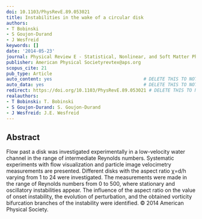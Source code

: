 ```yaml
---
doi: 10.1103/PhysRevE.89.053021
title: Instabilities in the wake of a circular disk
authors:
- T Bobinski
- S Goujon-Durand
- J Wesfreid
keywords: []
date: '2014-05-23'
journal: Physical Review E - Statistical, Nonlinear, and Soft Matter Physics
publisher: American Physical Societyrevtex@aps.org
scopus_cite: 21
pub_type: Article
auto_content: yes                                  # DELETE THIS TO NOT AUTO GENERATE CONTENT
auto_data: yes                                     # DELETE THIS TO NOT AUTO GENERATE METADATA
redirect: https://doi.org/10.1103/PhysRevE.89.053021 # DELETE THIS TO NOT REDIRECT
realauthors:
- T Bobinski: T. Bobinski
- S Goujon-Durand: S. Goujon-Durand
- J Wesfreid: J.E. Wesfreid
---
```



## Abstract
Flow past a disk was investigated experimentally in a low-velocity water channel in the range of intermediate Reynolds numbers. Systematic experiments with flow visualization and particle image velocimetry measurements are presented. Different disks with the aspect ratio χ=d/h varying from 1 to 24 were investigated. The measurements were made in the range of Reynolds numbers from 0 to 500, where stationary and oscillatory instabilities appear. The influence of the aspect ratio on the value of onset instability, the evolution of perturbation, and the obtained vorticity bifurcation branches of the instability were identified. © 2014 American Physical Society.
